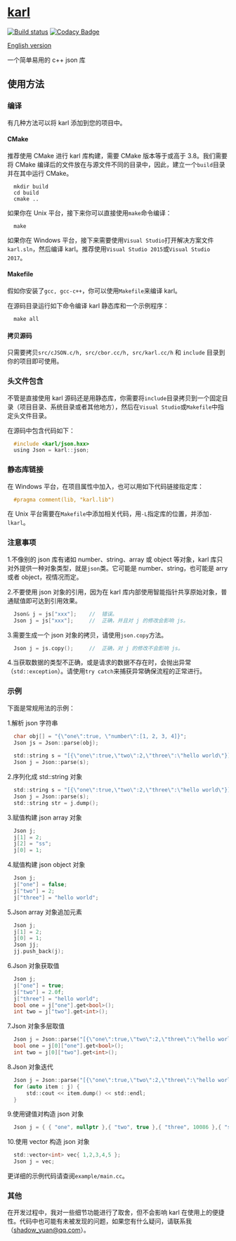 # [karl](https://github.com/shadow-yuan/karl)

[![Build status](https://ci.appveyor.com/api/projects/status/85wbmr7o9cxcnq9q?svg=true)](https://ci.appveyor.com/project/shadow-yuan/karl)  [![Codacy Badge](https://api.codacy.com/project/badge/Grade/1a937e18634342d1a044d02e704c408c)](https://www.codacy.com/manual/shadow-yuan/karl?utm_source=github.com&amp;utm_medium=referral&amp;utm_content=shadow-yuan/karl&amp;utm_campaign=Badge_Grade)

[English version](README.md)

一个简单易用的 c++ json 库

## 使用方法

### 编译

有几种方法可以将 karl 添加到您的项目中。

#### CMake
推荐使用 CMake 进行 karl 库构建，需要 CMake 版本等于或高于 3.8。我们需要将 CMake 编译后的文件放在与源文件不同的目录中，因此，建立一个`build`目录并在其中运行 CMake。

```
  mkdir build
  cd build
  cmake ..
```

  如果你在 Unix 平台，接下来你可以直接使用`make`命令编译：

```
  make
```

  如果你在 Windows 平台，接下来需要使用`Visual Studio`打开解决方案文件`karl.sln`，然后编译 karl。推荐使用`Visual Studio 2015`或`Visual Studio 2017`。

#### Makefile

假如你安装了`gcc, gcc-c++`，你可以使用`Makefile`来编译 karl。

在源码目录运行如下命令编译 karl 静态库和一个示例程序：

```
  make all
```

#### 拷贝源码

只需要拷贝`src/cJSON.c/h, src/cbor.cc/h, src/karl.cc/h` 和 `include` 目录到你的项目即可使用。

### 头文件包含

不管是直接使用 karl 源码还是用静态库，你需要将`include`目录拷贝到一个固定目录（项目目录、系统目录或者其他地方），然后在`Visual Studio`或`Makefile`中指定头文件目录。

在源码中包含代码如下：

```c
  #include <karl/json.hxx>
  using Json = karl::json;
```

### 静态库链接

  在 Windows 平台，在项目属性中加入，也可以用如下代码链接指定库：
```c
  #pragma comment(lib, "karl.lib")
```

  在 Unix 平台需要在`Makefile`中添加相关代码，用`-L`指定库的位置，并添加`-lkarl`。

### 注意事项

1.不像别的 json 库有诸如 number、string、array 或 object 等对象，karl 库只对外提供一种对象类型，就是`json`类。它可能是 number、string，也可能是 arry 或者 object，视情况而定。

2.不要使用 json 对象的引用，因为在 karl 库内部使用智能指针共享原始对象，普通赋值即可达到引用效果。
  ```c
    Json& j = js["xxx"];    //  错误。
    Json j = js["xxx"];     //  正确，并且对 j 的修改会影响 js。
  ```

3.需要生成一个 json 对象的拷贝，请使用`json.copy`方法。
  ```c
    Json j = js.copy();     //  正确，对 j 的修改不会影响 js。
  ```

4.当获取数据的类型不正确，或是请求的数据不存在时，会抛出异常（`std::exception`）。请使用`try catch`来捕获异常确保流程的正常进行。

### 示例

下面是常规用法的示例：

1.解析 json 字符串
  ```c
    char obj[] = "{\"one\":true, \"number\":[1, 2, 3, 4]}";
    Json js = Json::parse(obj);
    
    std::string s = "[{\"one\":true,\"two\":2,\"three\":\"hello world\"}]";
    Json j = Json::parse(s);
  ```

2.序列化成 std::string 对象
  ```c
    std::string s = "[{\"one\":true,\"two\":2,\"three\":\"hello world\"}]";
    Json j = Json::parse(s);
    std::string str = j.dump();
  ```

3.赋值构建 json array 对象
  ```c
    Json j;
    j[1] = 2;
    j[2] = "ss";
    j[0] = 1;
  ```

4.赋值构建 json object 对象
  ```c
    Json j;
    j["one"] = false;
    j["two"] = 2;
    j["three"] = "hello world";
  ```

5.Json array 对象追加元素
  ```c
    Json j;
    j[1] = 2;
    j[0] = 1;
    Json jj;
    jj.push_back(j);
  ```

6.Json 对象获取值
  ```c
    Json j;
    j["one"] = true;
    j["two"] = 2.0f;
    j["three"] = "hello world";
    bool one = j["one"].get<bool>();
    int two = j["two"].get<int>();
  ```

7.Json 对象多层取值
  ```c
    Json j = Json::parse("[{\"one\":true,\"two\":2,\"three\":\"hello world\"}]");
    bool one = j[0]["one"].get<bool>();
    int two = j[0]["two"].get<int>();
  ```

8.Json 对象迭代
  ```c
    Json j = Json::parse("[{\"one\":true,\"two\":2,\"three\":\"hello world\"}]");
    for (auto item : j) {
        std::cout << item.dump() << std::endl;
    }
  ```

9.使用键值对构造 json 对象
  ```c
    Json j = { { "one", nullptr },{ "two", true },{ "three", 10086 },{ "str", "World" } };
  ```

10.使用 vector 构造 json 对象
  ```c
    std::vector<int> vec{ 1,2,3,4,5 };
    Json j = vec;
  ```

更详细的示例代码请查阅`example/main.cc`。

### 其他

在开发过程中，我对一些细节功能进行了取舍，但不会影响 karl 在使用上的便捷性。代码中也可能有未被发现的问题，如果您有什么疑问，请联系我（shadow_yuan@qq.com）。
